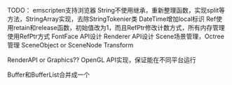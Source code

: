 TODO：
emscripten支持浏览器
String不使用继承，重新整理函数，实现split等方法，StringArray实现，去除StringTokenier类
DateTime增加local标识
Ref使用retain和release函数，初始值改为1，而且RefPtr修改计数方式，所有内存管理使用RefPtr方式
FontFace API设计
Renderer API设计
Scene场景管理，Octree管理
SceneObject or SceneNode Transform

RenderAPI or Graphics??
OpenGL API实现，保证能在不同平台运行

Buffer和BufferList合并成一个